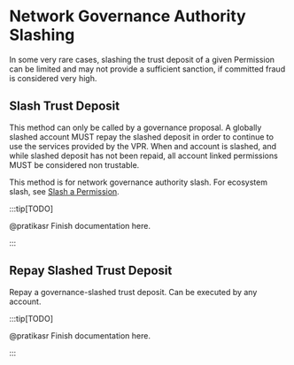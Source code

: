 # Network Governance Authority Slashing

In some very rare cases, slashing the trust deposit of a given Permission can be limited and may not provide a sufficient sanction, if committed fraud is considered very high.

## Slash Trust Deposit

This method can only be called by a governance proposal. A globally slashed account MUST repay the slashed deposit in order to continue to use the services provided by the VPR. When and account is slashed, and while slashed deposit has not been repaid, all account linked permissions MUST be considered non trustable.

This method is for network governance authority slash. For ecosystem slash, see [Slash a Permission](../ecosystems/permissions/slash-a-permission).

:::tip[TODO]

@pratikasr
Finish documentation here.

:::

## Repay Slashed Trust Deposit

Repay a governance-slashed trust deposit. Can be executed by any account.

:::tip[TODO]

@pratikasr
Finish documentation here.

:::
